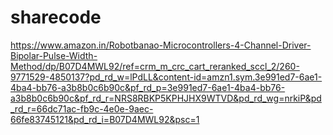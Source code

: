 # sharecode
https://www.amazon.in/Robotbanao-Microcontrollers-4-Channel-Driver-Bipolar-Pulse-Width-Method/dp/B07D4MWL92/ref=crm_m_crc_cart_reranked_sccl_2/260-9771529-4850137?pd_rd_w=lPdLL&content-id=amzn1.sym.3e991ed7-6ae1-4ba4-bb76-a3b8b0c6b90c&pf_rd_p=3e991ed7-6ae1-4ba4-bb76-a3b8b0c6b90c&pf_rd_r=NRS8RBKP5KPHJHX9WTVD&pd_rd_wg=nrkiP&pd_rd_r=66dc71ac-fb9c-4e0e-9aec-66fe83745121&pd_rd_i=B07D4MWL92&psc=1
